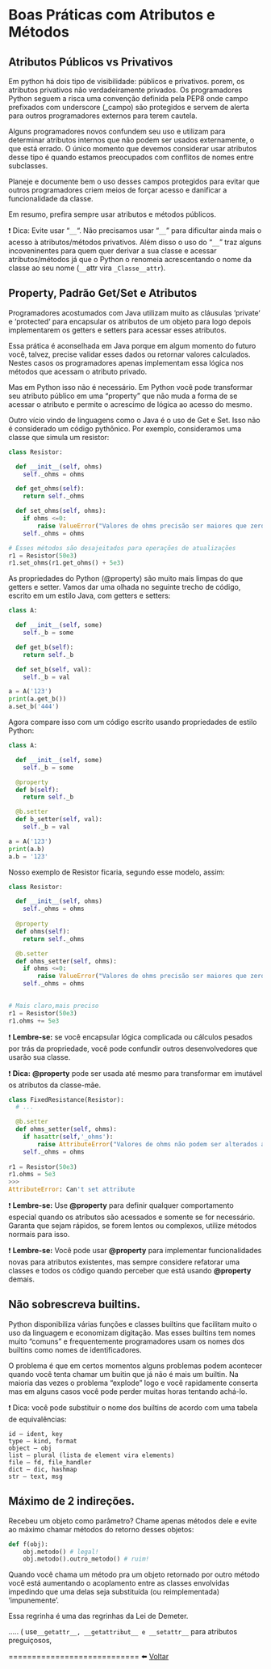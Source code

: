 # Boas Práticas com Atributos e Métodos

## Atributos Públicos vs Privativos

Em python há dois tipo de visibilidade: públicos e privativos. porem, os atributos privativos não verdadeiramente privados. Os programadores Python seguem a risca uma convenção definida pela PEP8 onde campo prefixados com underscore (_campo) são protegidos e servem de alerta para outros programadores externos para terem cautela.

Alguns programadores novos confundem seu uso e utilizam para determinar atributos internos que não podem ser usados externamente, o que está errado. O único momento que devemos considerar usar atributos desse tipo é quando estamos preocupados com conflitos de nomes entre subclasses.

Planeje e documente bem o uso desses campos protegidos para evitar que outros programadores criem meios de forçar acesso e danificar a funcionalidade da classe.

Em resumo, prefira sempre usar atributos e métodos públicos.

:exclamation: Dica:  Evite usar “```__```“. Não precisamos usar “```__```” para dificultar ainda mais o acesso à atributos/métodos privativos. Além disso o uso do “```__```” traz alguns incoveninentes para quem quer derivar a sua classe e acessar atributos/métodos já que o Python o renomeia acrescentando o nome da classe ao seu nome (```__```attr vira ```_Classe__attr```).

## Property, Padrão Get/Set e Atributos

Programadores acostumados com Java utilizam muito as cláusulas ‘private‘ e ‘protected‘ para encapsular os atributos de um objeto para logo depois implementarem os getters e setters para acessar esses atributos.

Essa prática é aconselhada em Java porque em algum momento do futuro você, talvez, precise validar esses dados ou retornar valores calculados. Nestes casos os programadores apenas implementam essa lógica nos métodos que acessam o atributo privado.

Mas em Python isso não é necessário. Em Python você pode transformar seu atributo público em uma “property” que não muda a forma de se acessar o atributo e permite o acrescimo de lógica ao acesso do mesmo.

Outro vício vindo de linguagens como o Java é o uso de Get e Set. Isso não é considerado um código pythônico. Por exemplo, consideramos uma classe que simula um resistor:
```python
class Resistor:

  def __init__(self, ohms)
    self._ohms = ohms

  def get_ohms(self):
    return self._ohms

  def set_ohms(self, ohms):
    if ohms <=0:
        raise ValueError("Valores de ohms precisão ser maiores que zero")
    self._ohms = ohms

# Esses métodos são desajeitados para operações de atualizações
r1 = Resistor(50e3)
r1.set_ohms(r1.get_ohms() + 5e3)
```
As propriedades do Python (@property) são muito mais limpas do que getters e setter. Vamos dar uma olhada no seguinte trecho de código, escrito em um estilo Java, com getters e setters:
```python
class A:

  def __init__(self, some)
    self._b = some

  def get_b(self):
    return self._b

  def set_b(self, val):
    self._b = val

a = A('123')
print(a.get_b())
a.set_b('444')
```
Agora compare isso com um código escrito usando propriedades de estilo Python:
```python
class A:

  def __init__(self, some)
    self._b = some

  @property
  def b(self):
    return self._b

  @b.setter
  def b_setter(self, val):
    self._b = val

a = A('123')
print(a.b)
a.b = '123'

```
Nosso exemplo de Resistor ficaria, segundo esse modelo, assim:
```python
class Resistor:

  def __init__(self, ohms)
    self._ohms = ohms
   
  @property
  def ohms(self):
    return self._ohms

  @b.setter
  def ohms_setter(self, ohms):
    if ohms <=0:
        raise ValueError("Valores de ohms precisão ser maiores que zero")
    self._ohms = ohms
    

# Mais claro,mais preciso
r1 = Resistor(50e3)
r1.ohms += 5e3
```
:exclamation: __Lembre-se:__ se você encapsular lógica complicada ou cálculos pesados por trás da propriedade, você pode confundir outros desenvolvedores que usarão sua classe.

:exclamation: __Dica:__ __@property__ pode ser usada até mesmo para transformar em imutável os atributos da classe-mãe.

```python
class FixedResistance(Resistor):
  # ...

  @b.setter
  def ohms_setter(self, ohms):
    if hasattr(self,'_ohms'):
        raise AttributeError("Valores de ohms não podem ser alterados após o primeiro preenchimento")
    self._ohms = ohms
    
r1 = Resistor(50e3)
r1.ohms = 5e3
>>> 
AttributeError: Can't set attribute
```

:exclamation: __Lembre-se:__ Use __@property__ para definir qualquer comportamento especial quando os atributos são acessados e somente se for necessário. Garanta que sejam rápidos, se forem lentos ou complexos, utilize métodos normais para isso.

:exclamation: __Lembre-se:__ Você pode usar __@property__ para implementar funcionalidades novas para atributos existentes, mas sempre considere refatorar uma classes e todos os código quando perceber que está usando __@property__ demais.

## Não sobrescreva builtins.

Python disponibiliza várias funções e classes builtins que facilitam muito o uso da linguagem e economizam digitação. Mas esses builtins tem nomes muito “comuns” e frequentemente programadores usam os nomes dos builtins como nomes de identificadores. 

O problema é que em certos momentos alguns problemas podem acontecer quando você tenta chamar um buitin que já não é mais um builtin. Na maioria das vezes o problema “explode” logo e você rapidamente conserta mas em alguns casos você pode perder muitas horas tentando achá-lo.

:exclamation: Dica: você pode substituir o nome dos builtins de acordo com uma tabela de equivalências:

    id – ident, key
    type – kind, format
    object – obj
    list – plural (lista de element vira elements)
    file – fd, file_handler
    dict – dic, hashmap
    str – text, msg

## Máximo de 2 indireções.

Recebeu um objeto como parâmetro? Chame apenas métodos dele e evite ao máximo chamar métodos do retorno desses objetos:
```python
def f(obj):
    obj.metodo() # legal!
    obj.metodo().outro_metodo() # ruim!
```
Quando você chama um método pra um objeto retornado por outro método você está aumentando o acoplamento entre as classes envolvidas impedindo que uma delas seja substituída (ou reimplementada) ‘impunemente’.

Essa regrinha é uma das regrinhas da Lei de Demeter.

..... 
( use```__getattr__, __getattribut__ e __setattr__``` para atributos preguiçosos,

============================
:arrow_left: [Voltar](https://github.com/LucasBiason/PadroesPython/blob/master/python_eficaz/boas_praticas.md)
